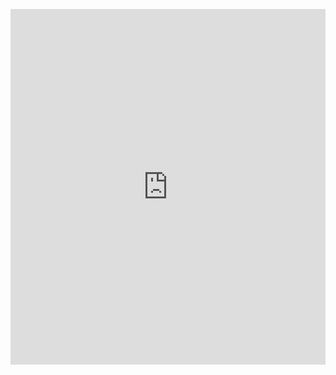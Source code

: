 <p><iframe allowfullscreen width="100%" height="569" class="google-slides-iframe" frameborder="0" scrolling="no" src="https://docs.google.com/presentation/d/e/2PACX-1vShPwBhhmvUfOgBI4314bE17dbwjE8BoPNt85ZCc1pzpSA8kJim-v-1NsWhr075dK24b426afdSkrDM/embed?start=false&amp;loop=false&amp;delayms=3000"></iframe></p>